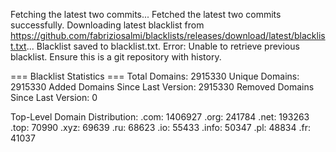 Fetching the latest two commits...
Fetched the latest two commits successfully.
Downloading latest blacklist from https://github.com/fabriziosalmi/blacklists/releases/download/latest/blacklist.txt...
Blacklist saved to blacklist.txt.
Error: Unable to retrieve previous blacklist. Ensure this is a git repository with history.

=== Blacklist Statistics ===
Total Domains: 2915330
Unique Domains: 2915330
Added Domains Since Last Version: 2915330
Removed Domains Since Last Version: 0

Top-Level Domain Distribution:
  .com: 1406927
  .org: 241784
  .net: 193263
  .top: 70990
  .xyz: 69639
  .ru: 68623
  .io: 55433
  .info: 50347
  .pl: 48834
  .fr: 41037
